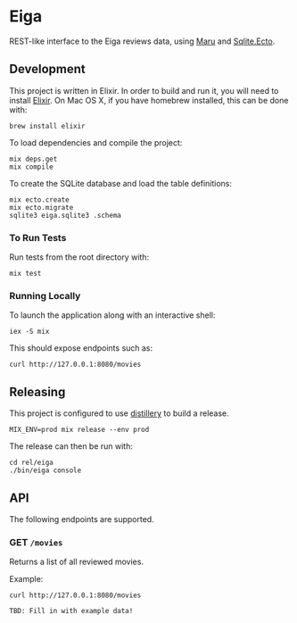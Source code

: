 # Eiga

REST-like interface to the Eiga reviews data, using
[Maru](https://github.com/elixir-maru/maru) and
[Sqlite.Ecto](https://github.com/jazzyb/sqlite_ecto).

## Development

This project is written in Elixir. In order to build and run it, you will need
to install [Elixir](http://elixir-lang.org/install.html). On Mac OS X, if you
have homebrew installed, this can be done with:
```
brew install elixir
```

To load dependencies and compile the project:
```
mix deps.get
mix compile
```

To create the SQLite database and load the table definitions:
```
mix ecto.create
mix ecto.migrate
sqlite3 eiga.sqlite3 .schema
```

### To Run Tests

Run tests from the root directory with:
```
mix test
```

### Running Locally

To launch the application along with an interactive shell:
```
iex -S mix
```

This should expose endpoints such as:
```
curl http://127.0.0.1:8080/movies
```

## Releasing

This project is configured to use
[distillery](https://github.com/bitwalker/distillery) to build a release.
```
MIX_ENV=prod mix release --env prod
```

The release can then be run with:
```
cd rel/eiga
./bin/eiga console
```

## API

The following endpoints are supported.

### GET `/movies`

Returns a list of all reviewed movies.

Example:
```
curl http://127.0.0.1:8080/movies

TBD: Fill in with example data!
```
